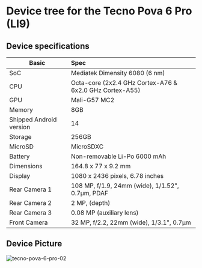 
# Device tree for the Tecno Pova 6 Pro (LI9)

## Device specifications

| Basic                   | Spec                                                        |
| ----------------------- | :---------------------------------------------------------- |
| SoC                     | Mediatek Dimensity 6080 (6 nm)                             |
| CPU                     | Octa-core (2x2.4 GHz Cortex-A76 & 6x2.0 GHz Cortex-A55)     |
| GPU                     | Mali-G57 MC2                                                |
| Memory                  | 8GB                                                         |
| Shipped Android version | 14                                                          |
| Storage                 | 256GB                                                       |
| MicroSD                 | MicroSDXC                                                   |
| Battery                 | Non-removable Li-Po 6000 mAh                                |
| Dimensions              | 164.8 x 77 x 9.2 mm                                         |
| Display                 | 1080 x 2436 pixels, 6.78 inches                             |
| Rear Camera 1           | 108 MP, f/1.9, 24mm (wide), 1/1.52", 0.7µm, PDAF            |
| Rear Camera 2           | 2 MP, (depth)                                               |
| Rear Camera 3           | 0.08 MP (auxiliary lens)                                    |
| Front Camera            | 32 MP, f/2.2, 22mm (wide), 1/3.1", 0.7µm                    |

## Device Picture

![tecno-pova-6-pro-02](https://github.com/user-attachments/assets/af434774-001b-448f-a1be-04596258904c)
